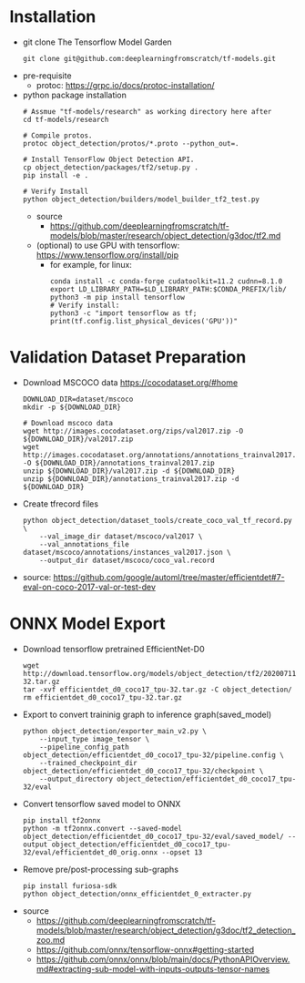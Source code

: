 # Installation
- git clone The Tensorflow Model Garden
    ```
    git clone git@github.com:deeplearningfromscratch/tf-models.git
    ```
- pre-requisite
    - protoc: https://grpc.io/docs/protoc-installation/
- python package installation
    ```
    # Assmue "tf-models/research" as working directory here after
    cd tf-models/research
    
    # Compile protos.
    protoc object_detection/protos/*.proto --python_out=.

    # Install TensorFlow Object Detection API.
    cp object_detection/packages/tf2/setup.py .
    pip install -e .

    # Verify Install
    python object_detection/builders/model_builder_tf2_test.py
    ```
    - source
        - https://github.com/deeplearningfromscratch/tf-models/blob/master/research/object_detection/g3doc/tf2.md
    - (optional) to use GPU with tensorflow: https://www.tensorflow.org/install/pip
        - for example, for linux:
            ```
            conda install -c conda-forge cudatoolkit=11.2 cudnn=8.1.0
            export LD_LIBRARY_PATH=$LD_LIBRARY_PATH:$CONDA_PREFIX/lib/
            python3 -m pip install tensorflow
            # Verify install:
            python3 -c "import tensorflow as tf; print(tf.config.list_physical_devices('GPU'))"
            ```

# Validation Dataset Preparation
- Download MSCOCO data https://cocodataset.org/#home
    ```
    DOWNLOAD_DIR=dataset/mscoco
    mkdir -p ${DOWNLOAD_DIR}

    # Download mscoco data
    wget http://images.cocodataset.org/zips/val2017.zip -O ${DOWNLOAD_DIR}/val2017.zip
    wget http://images.cocodataset.org/annotations/annotations_trainval2017.zip -O ${DOWNLOAD_DIR}/annotations_trainval2017.zip
    unzip ${DOWNLOAD_DIR}/val2017.zip -d ${DOWNLOAD_DIR}
    unzip ${DOWNLOAD_DIR}/annotations_trainval2017.zip -d ${DOWNLOAD_DIR}
    ```
- Create tfrecord files
    ```
    python object_detection/dataset_tools/create_coco_val_tf_record.py \
        --val_image_dir dataset/mscoco/val2017 \
        --val_annotations_file dataset/mscoco/annotations/instances_val2017.json \
        --output_dir dataset/mscoco/coco_val.record
    ```
- source: https://github.com/google/automl/tree/master/efficientdet#7-eval-on-coco-2017-val-or-test-dev

# ONNX Model Export
- Download tensorflow pretrained EfficientNet-D0
    ```
    wget http://download.tensorflow.org/models/object_detection/tf2/20200711/efficientdet_d0_coco17_tpu-32.tar.gz
    tar -xvf efficientdet_d0_coco17_tpu-32.tar.gz -C object_detection/
    rm efficientdet_d0_coco17_tpu-32.tar.gz
    ```
- Export to convert traininig graph to inference graph(saved_model)
    ```
    python object_detection/exporter_main_v2.py \
        --input_type image_tensor \
        --pipeline_config_path object_detection/efficientdet_d0_coco17_tpu-32/pipeline.config \
        --trained_checkpoint_dir object_detection/efficientdet_d0_coco17_tpu-32/checkpoint \
        --output_directory object_detection/efficientdet_d0_coco17_tpu-32/eval
    ```
- Convert tensorflow saved model to ONNX
    ```
    pip install tf2onnx
    python -m tf2onnx.convert --saved-model object_detection/efficientdet_d0_coco17_tpu-32/eval/saved_model/ --output object_detection/efficientdet_d0_coco17_tpu-32/eval/efficientdet_d0_orig.onnx --opset 13
    ```
- Remove pre/post-processing sub-graphs
    ```
    pip install furiosa-sdk
    python object_detection/onnx_efficientdet_0_extracter.py
    ```
- source
    - https://github.com/deeplearningfromscratch/tf-models/blob/master/research/object_detection/g3doc/tf2_detection_zoo.md
    - https://github.com/onnx/tensorflow-onnx#getting-started
    - https://github.com/onnx/onnx/blob/main/docs/PythonAPIOverview.md#extracting-sub-model-with-inputs-outputs-tensor-names
